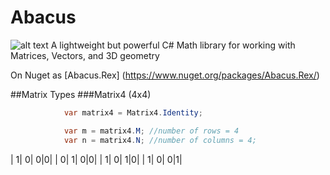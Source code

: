 # Abacus
![alt text](https://dl.dropboxusercontent.com/u/7527702/CodeDeCardan_32x32png.png "Code De Cardan Logo")
A lightweight but powerful C# Math library for working with Matrices, Vectors, and 3D geometry

On Nuget as [Abacus.Rex] (https://www.nuget.org/packages/Abacus.Rex/)

##Matrix Types
###Matrix4 (4x4)

```cs
            var matrix4 = Matrix4.Identity;

            var m = matrix4.M; //number of rows = 4
            var n = matrix4.N; //number of columns = 4;
```
| 1| 0| 0|0|
| 0| 1| 0|0|
| 1| 0| 1|0|
| 1| 0| 0|1|